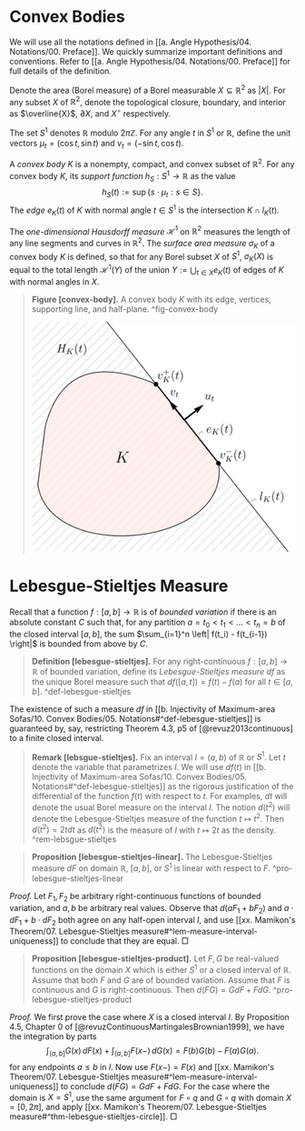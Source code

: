 # Convex Bodies

We will use all the notations defined in [[a. Angle Hypothesis/04. Notations/00. Preface]]. We quickly summarize important definitions and conventions. Refer to [[a. Angle Hypothesis/04. Notations/00. Preface]] for full details of the definition.

Denote the area (Borel measure) of a Borel measurable $X \subseteq \mathbb{R}^2$ as $|X|$. For any subset $X$ of $\mathbb{R}^2$, denote the topological closure, boundary, and interior as $\overline{X}$, $\partial X$, and $X^\circ$ respectively.

The set $S^1$ denotes $\mathbb{R}$ modulo $2 \pi \mathbb{Z}$. For any angle $t$ in $S^1$ or $\mathbb{R}$, define the unit vectors $\mu_t = \left( \cos t, \sin t \right)$ and $\nu_t = \left( -\sin t,\cos t \right)$.

A _convex body_ $K$ is a nonempty, compact, and convex subset of $\mathbb{R}^2$. For any convex body $K$, its _support function_ $h_S : S^1 \to \mathbb{R}$ as the value
$$
h_S(t) := \sup \left\{ s \cdot \mu_t : s \in S \right\}.
$$
The _edge_ $e_K(t)$ of $K$ with normal angle $t \in S^1$ is the intersection $K \cap l_K(t)$.

The _one-dimensional Hausdorff measure_ $\mathcal{H}^1$ on $\mathbb{R}^2$ measures the length of any line segments and curves in $\mathbb{R}^2$. The _surface area measure_ $\sigma_K$ of a convex body $K$ is defined, so that for any Borel subset $X$ of $S^1$, $\sigma_K(X)$ is equal to the total length $\mathcal{H}^1(Y)$ of the union $Y := \bigcup_{t \in X} e_K(t)$ of edges of $K$ with normal angles in $X$.

> __Figure [convex-body].__ A convex body $K$ with its edge, vertices, supporting line, and half-plane. ^fig-convex-body
> 
> ![50%](images/convex-body.svg)

# Lebesgue-Stieltjes Measure

Recall that a function $f : [a, b] \to \mathbb{R}$ is of _bounded variation_ if there is an absolute constant $C$ such that, for any partition $a = t_0 < t_1 < \dots < t_n = b$ of the closed interval $[a, b]$, the sum $\sum_{i=1}^n \left| f(t_i) - f(t_{i-1}) \right|$ is bounded from above by $C$. 

> __Definition [lebesgue-stieltjes].__ For any right-continuous $f : [a, b] \to \mathbb{R}$ of bounded variation, define its _Lebesgue-Stieltjes measure_ $df$ as the unique Borel measure such that $df([a, t]) = f(t) - f(a)$ for all $t \in [a, b]$. ^def-lebesgue-stieltjes

The existence of such a measure $df$ in [[b. Injectivity of Maximum-area Sofas/10. Convex Bodies/05. Notations#^def-lebesgue-stieltjes]] is guaranteed by, say, restricting Theorem 4.3, p5 of [@revuz2013continuous] to a finite closed interval.

> __Remark [lebsgue-stieltjes].__ Fix an interval $I = (a, b)$ of $\mathbb{R}$ or $S^1$. Let $t$ denote the variable that parametrizes $I$. We will use $df(t)$ in [[b. Injectivity of Maximum-area Sofas/10. Convex Bodies/05. Notations#^def-lebesgue-stieltjes]] as the rigorous justification of the differential of the function $f(t)$ with respect to $t$. For examples, $dt$ will denote the usual Borel measure on the interval $I$. The notion $d(t^2)$ will denote the Lebesgue-Stieltjes measure of the function $t \mapsto t^2$. Then $d(t^2) = 2t dt$ as $d(t^2)$ is the measure of $I$ with $t \mapsto 2t$ as the density. ^rem-lebsgue-stieltjes

> __Proposition [lebesgue-stieltjes-linear].__ The Lebesgue-Stieltjes measure $dF$ on domain $\mathbb{R}$, $[a, b]$, or $S^1$ is linear with respect to $F$.
> ^pro-lebesgue-stieltjes-linear

_Proof._ Let $F_1, F_2$ be arbitrary right-continuous functions of bounded variation, and $a, b$ be arbitrary real values. Observe that $d(aF_1 + bF_2)$ and $a \cdot dF_1 + b \cdot dF_2$ both agree on any half-open interval $I$, and use [[xx. Mamikon's Theorem/07. Lebesgue-Stieltjes measure#^lem-measure-interval-uniqueness]] to conclude that they are equal. □

> __Proposition [lebesgue-stieltjes-product].__ Let $F, G$ be real-valued functions on the domain $X$ which is either $S^1$ or a closed interval of $\mathbb{R}$. Assume that both $F$ and $G$ are of bounded variation. Assume that $F$ is continuous and $G$ is right-continuous. Then $d(FG) = G dF + F dG$.
> ^pro-lebesgue-stieltjes-product

_Proof._ We first prove the case where $X$ is a closed interval $I$. By Proposition 4.5, Chapter 0 of [@revuzContinuousMartingalesBrownian1999], we have the integration by parts
$$
\int_{(a, b]} G(x)\, dF(x) + \int_{(a, b]} F(x-) \, dG(x) = F(b) G(b) - F(a) G(a).
$$
for any endpoints $a \leq b$ in $I$. Now use $F(x-) = F(x)$ and [[xx. Mamikon's Theorem/07. Lebesgue-Stieltjes measure#^lem-measure-interval-uniqueness]] to conclude $d(FG) = G dF + F dG$. For the case where the domain is $X = S^1$, use the same argument for $F \circ q$ and $G \circ q$ with domain $X = [0, 2\pi]$, and apply [[xx. Mamikon's Theorem/07. Lebesgue-Stieltjes measure#^thm-lebesgue-stieltjes-circle]]. □